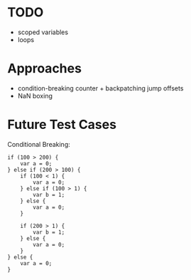 # TODO

- scoped variables
- loops

# Approaches

- condition-breaking counter + backpatching jump offsets
- NaN boxing

# Future Test Cases

Conditional Breaking:

```
if (100 > 200) {
    var a = 0;
} else if (200 > 100) {
    if (100 < 1) {
        var a = 0;
    } else if (100 > 1) {
        var b = 1;
    } else {
        var a = 0;
    }

    if (200 > 1) {
        var b = 1;
    } else {
        var a = 0;
    }
} else {
    var a = 0;
}
```
